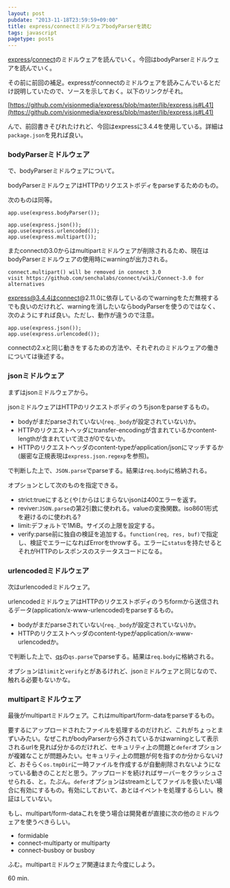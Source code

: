 ```yaml
---
layout: post
pubdate: "2013-11-18T23:59:59+09:00"
title: express/connectミドルウェアbodyParserを読む
tags: javascript
pagetype: posts
---
```

[express][npm/express]/[connect][npm/connect]のミドルウェアを読んでいく。今回はbodyParserミドルウェアを読んでいく。

その前に前回の補足。expressがconnectのミドルウェアを読みこんでいるとだけ説明していたので、ソースを示しておく。以下のリンクがそれ。

[https://github.com/visionmedia/express/blob/master/lib/express.js#L41](https://github.com/visionmedia/express/blob/master/lib/express.js#L41)

んで、前回書きそびれたけれど、今回はexpressに3.4.4を使用している。詳細は`package.json`を見れば良い。

### bodyParserミドルウェア

で、bodyParserミドルウェアについて。

bodyParserミドルウェアはHTTPのリクエストボディをparseするためのもの。

次のものは同等。

    app.use(express.bodyParser());

    app.use(express.json());
    app.use(express.urlencoded());
    app.use(express.multipart());

またconnectの3.0からはmultipartミドルウェアが削除されるため、現在はbodyParserミドルウェアの使用時にwarningが出力される。

    connect.multipart() will be removed in connect 3.0
    visit https://github.com/senchalabs/connect/wiki/Connect-3.0 for alternatives

express@3.4.4はconnect@2.11.0に依存しているのでwarningをただ無視するでも良いのだけれど、warningを消したいならbodyParserを使うのではなく、次のようにすれば良い。ただし、動作が違うので注意。

    app.use(express.json());
    app.use(express.urlencoded());

connectの2.xと同じ動きをするための方法や、それぞれのミドルウェアの働きについては後述する。

### jsonミドルウェア

まずはjsonミドルウェアから。

jsonミドルウェアはHTTPのリクエストボディのうちjsonをparseするもの。

- bodyがまだparseされていない(`req._body`が設定されていない)か。
- HTTPのリクエストヘッダにtransfer-encodingが含まれているかcontent-lengthが含まれていて流さが0でないか。
- HTTPのリクエストヘッダのcontent-typeがapplication/jsonにマッチするか(厳密な正規表現は`express.json.regexp`を参照)。

で判断した上で、`JSON.parse`でparseする。結果は`req.body`に格納される。

オプションとして次のものを指定できる。

- strict:trueにすると`{`や`[`からはじまらないjsonは400エラーを返す。
- reviver:`JSON.parse`の第2引数に使われる。valueの変換関数。iso8601形式を避けるのに使われる?
- limit:デフォルトで1MiB。サイズの上限を設定する。
- verify:parse前に独自の検証を追加する。`function(req, res, buf)`で指定し、検証でエラーになればErrorをthrowする。エラーに`status`を持たせるとそれがHTTPのレスポンスのステータスコードになる。

### urlencodedミドルウェア

次はurlencodedミドルウェア。

urlencodedミドルウェアはHTTPのリクエストボディのうちformから送信されるデータ(application/x-www-urlencoded)をparseするもの。

- bodyがまだparseされていない(`req._body`が設定されていない)か。
- HTTPのリクエストヘッダのcontent-typeがapplication/x-www-urlencodedか。

で判断した上で、[qs][npm/qs]の`qs.parse`でparseする。結果は`req.body`に格納される。

オプションは`limit`と`verify`とがあるけれど、jsonミドルウェアと同じなので、触れる必要もないかな。

### multipartミドルウェア

最後がmultipartミドルウェア。これはmultipart/form-dataをparseするもの。

要するにアップロードされたファイルを処理するのだけれど、これがちょっとまずいみたい。なぜこれがbodyParserから外されているかはwarningとして表示されるurlを見れば分かるのだけれど、セキュリティ上の問題と`defer`オプションが複雑なことが問題みたい。セキュリティ上の問題が何を指すのか分からないけど、おそらく`os.tmpDir`に一時ファイルを作成するが自動削除されないようになっている動きのことだと思う。アップロードを続ければサーバーをクラッシュさせられる、と。たぶん。`defer`オプションはstreamとしてファイルを扱いたい場合に有効にするもの。有効にしておいて、あとはイベントを処理するらしい。検証はしていない。

もし、multipart/form-dataこれを使う場合は開発者が直接に次の他のミドルウェアを使うべきらしい。

- formidable
- connect-multiparty or multiparty
- connect-busboy or busboy

ふむ。multipartミドルウェア関連はまた今度にしよう。

60 min.

[npm/qs]: https://npmjs.org/package/qs
[npm/express]: https://npmjs.org/package/express
[npm/connect]: https://npmjs.org/package/connect


